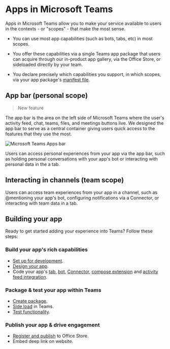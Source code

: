 # Apps in Microsoft Teams

Apps in Microsoft Teams allow you to make your service available to users in the contexts - or "scopes" - that make the most sense.

* You can use most app capabilities (such as bots, tabs, etc) in most scopes. 

* You offer these capabilities via a single Teams app package that users can acquire through our in-product app gallery, via the Office Store, or sideloaded directly by your team.

* You declare precisely which capabilities you support, in which scopes, via your app package's [manifest file](schema.md).

## App bar (personal scope)

>New feature

The app bar is the area on the left side of Microsoft Teams where the user's activity feed, chat, teams, files, and meetings buttons live. We designed the app bar to serve as a central container giving users quick access to the features that they use the most.

![Microsoft Teams Apps bar](images/appbar_apps_flyout.png)

Users can access personal experiences from your app via the app bar, such as holding personal conversations with your app's bot or interacting with personal data in the a tab.

<!-- TODO screenshot of personal UIs bot and tab  -->

## Interacting in channels (team scope)

Users can access team experiences from your app in a channel, such as @mentioning your app's bot, configuring notifications via a Connector, or interacting with team data in a tab.  

<!-- TODO screenshot of team UIs, bot and tab -->

## Building your app

Ready to get started adding your experience into Teams?  Follow these steps:

### Build your app's rich capabilities
* [Set up for development](setup.md).
* [Design your app](design.md).
* Code your app's [tab](tabs.md), [bot](bots.md), [Connector](connectors.md), [compose extension](composeextensions.md) and [activity feed integration](activityfeed.md).

### Package & test your app within Teams
* [Create package](createpackage.md).
* [Side load](sideload.md) in Teams.
* [Test functionality](debugging.md).

### Publish your app & drive engagement
* [Register and publish](submission.md) to Office Store.
* Embed deep link on website.

